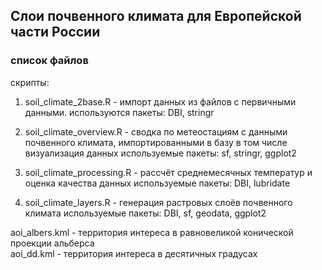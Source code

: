 ## Слои почвенного климата для Европейской части России


### список файлов
скрипты:
1. soil_climate_2base.R - импорт данных из файлов с первичными данными.
   используются пакеты: DBI, stringr

2. soil_climate_overview.R - сводка по метеостациям с данными почвенного климата, импортированными в базу
   в том числе визуализация данных 
   используемые пакеты: sf, stringr, ggplot2

3. soil_climate_processing.R - рассчёт среднемесячных температур и оценка качества данных
   используемые пакеты: DBI, lubridate

4. soil_climate_layers.R - генерация растровых слоёв почвенного климата
   используемые пакеты: DBI, sf, geodata, ggplot2


aoi_albers.kml - территория интереса в равновеликой конической проекции альберса<br>aoi_dd.kml - территория интереса в десятичных градусах
